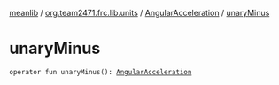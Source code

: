 [meanlib](../../index.md) / [org.team2471.frc.lib.units](../index.md) / [AngularAcceleration](index.md) / [unaryMinus](./unary-minus.md)

# unaryMinus

`operator fun unaryMinus(): `[`AngularAcceleration`](index.md)